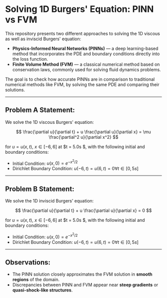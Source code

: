 # Solving 1D Burgers' Equation: PINN vs FVM

This repository presents two different approaches to solving the 1D viscous as well as inviscid Burgers' equation:

- **Physics-Informed Neural Networks (PINNs)** — a deep learning-based method that incorporates the PDE and boundary conditions directly into the loss function.
- **Finite Volume Method (FVM)** — a classical numerical method based on conservation laws, commonly used for solving fluid dynamics problems.

The goal is to check how accurate PINNs are in comparison to traditional numerical methods like FVM, by solving the same PDE and comparing their solutions.

---

## Problem A Statement:

We solve the 1D viscous Burgers' equation:

$$
\frac{\partial u}{\partial t} + u \frac{\partial u}{\partial x} = \mu \frac{\partial^2 u}{\partial x^2}
$$

for $u = u(x,t)$, $x \in [-6, 6]$ at $t = 5.0s $, with the following initial and boundary conditions:
- Initial Condition: $u(x,0) = e^{-x^2/2}$
- Dirichlet Boundary Condition: $u(-6,t) = u(6,t) = 0 \forall t \in [0,5s]$ 

---
## Problem B Statement:

We solve the 1D inviscid Burgers' equation:

$$
\frac{\partial u}{\partial t} + u \frac{\partial u}{\partial x} = 0
$$

for $u = u(x,t)$, $x \in [-6, 6]$ at $t = 5.0s $, with the following initial and boundary conditions:
- Initial Condition: $u(x,0) = e^{-x^2/2}$
- Dirichlet Boundary Condition: $u(-6,t) = u(6,t) = 0 \forall t \in [0,5s]$ 

---

## Observations:

- The PINN solution closely approximates the FVM solution in **smooth regions** of the domain.
- Discrepancies between PINN and FVM appear near **steep gradients** or **quasi-shock-like structures**.

